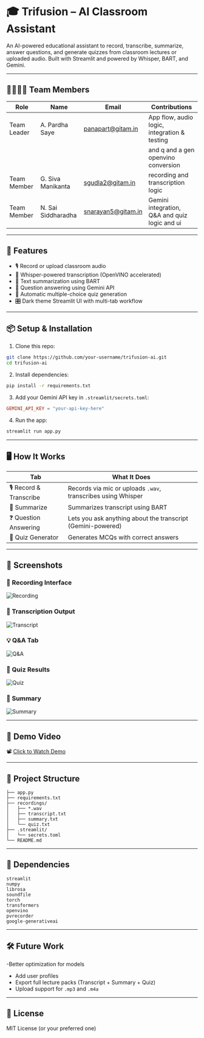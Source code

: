 
# 🎓 Trifusion – AI Classroom Assistant

An AI-powered educational assistant to record, transcribe, summarize, answer questions, and generate quizzes from classroom lectures or uploaded audio. Built with Streamlit and powered by Whisper, BART, and Gemini.

---

## 👨‍👩‍👧‍👦 Team Members

| Role         | Name                | Email                        | Contributions                                      |
|--------------|---------------------|------------------------------|----------------------------------------------------|
| Team Leader  | A. Pardha Saye      | panapart@gitam.in            | App flow, audio logic, integration & testing       |
|              |                     |                              | and q and a gen openvino conversion                |
| Team Member  | G. Siva Manikanta   | sgudla2@gitam.in             | recording and transcription logic                  |
| Team Member  | N. Sai Siddharadha  | snarayan5@gitam.in           | Gemini integration, Q&A and quiz logic and ui      |


---

## 🚀 Features

- 🎙 Record or upload classroom audio
- 📝 Whisper-powered transcription (OpenVINO accelerated)
- 📄 Text summarization using BART
- 🤖 Question answering using Gemini API
- 🧪 Automatic multiple-choice quiz generation
- 🎛️ Dark theme Streamlit UI with multi-tab workflow

---

## 📦 Setup & Installation

1. Clone this repo:

```bash
git clone https://github.com/your-username/trifusion-ai.git
cd trifusion-ai
```

2. Install dependencies:

```bash
pip install -r requirements.txt
```

3. Add your Gemini API key in `.streamlit/secrets.toml`:

```toml
GEMINI_API_KEY = "your-api-key-here"
```

4. Run the app:

```bash
streamlit run app.py
```

---

## 🖥️ How It Works

| Tab                | What It Does                                                     |
|--------------------|------------------------------------------------------------------|
| 🎙 Record & Transcribe | Records via mic or uploads `.wav`, transcribes using Whisper |
| 📝 Summarize        | Summarizes transcript using BART                               |
| ❓ Question Answering | Lets you ask anything about the transcript (Gemini-powered)  |
| 🧪 Quiz Generator   | Generates MCQs with correct answers                            |

---

## 📸 Screenshots

### 🔴 Recording Interface
![Recording]([https://drive.google.com/file/d/1I5fiVicbkXiG91xyLgcHZjjFd-v2aAOS/view?usp=sharing])

### 📄 Transcription Output
![Transcript]([https://drive.google.com/file/d/1WtozyXnY3fPJ4Z_rzCzjSqm2dbSUWGJI/view?usp=sharing])

### 💡 Q&A Tab
![Q&A]([https://drive.google.com/file/d/1o3AdoHQLG71tBjVxpSSL1_nANSbUrk_v/view?usp=sharing])

### 🧠 Quiz Results
![Quiz]([https://drive.google.com/file/d/1hCzsaXQv7LndmExXvcfxVUKMyckARlsD/view?usp=sharing])

### 📝 Summary
![Summary]([https://drive.google.com/file/d/11I2pB8g7NcqhapId-gPgJuUGkSZ6QKmB/view?usp=sharing])

---

## 🎥 Demo Video

📽️ [Click to Watch Demo]([https://drive.google.com/file/d/1c84dbWXYKZqSEqa6jJpSZ7481ElS2cNQ/view?usp=sharing])



---

## 📁 Project Structure

```
├── app.py
├── requirements.txt
├── recordings/
│   ├── *.wav
│   ├── transcript.txt
│   ├── summary.txt
│   └── quiz.txt
├── .streamlit/
│   └── secrets.toml
└── README.md
```

---

## 📎 Dependencies

```
streamlit
numpy
librosa
soundfile
torch
transformers
openvino
pvrecorder
google-generativeai
```

---

## 🛠 Future Work

-Better optimization for models
- Add user profiles
- Export full lecture packs (Transcript + Summary + Quiz)
- Upload support for `.mp3` and `.m4a`

---

## 📜 License

MIT License (or your preferred one)
